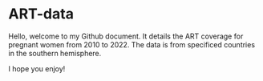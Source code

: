 # ART-data

Hello, welcome to my Github document.
It details the ART coverage for pregnant women from 2010 to 2022.
The data is from specificed countries in the southern hemisphere.

I hope you enjoy!
